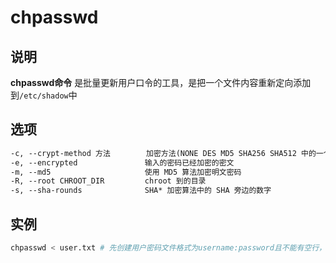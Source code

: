 # chpasswd

## 说明

**chpasswd命令** 是批量更新用户口令的工具，是把一个文件内容重新定向添加到`/etc/shadow`中

## 选项

```markdown
-c, --crypt-method 方法        加密方法(NONE DES MD5 SHA256 SHA512 中的一个)
-e, --encrypted		          输入的密码已经加密的密文
-m, --md5		              使用 MD5 算法加密明文密码
-R, --root CHROOT_DIR         chroot 到的目录
-s, --sha-rounds		      SHA* 加密算法中的 SHA 旁边的数字

```

## 实例

```bash
chpasswd < user.txt # 先创建用户密码文件格式为username:password且不能有空行，保存成文本文件user.txt

```


